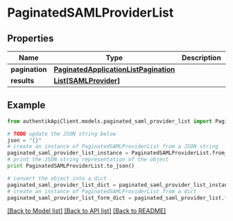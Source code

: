# PaginatedSAMLProviderList


## Properties
Name | Type | Description | Notes
------------ | ------------- | ------------- | -------------
**pagination** | [**PaginatedApplicationListPagination**](PaginatedApplicationListPagination.md) |  | 
**results** | [**List[SAMLProvider]**](SAMLProvider.md) |  | 

## Example

```python
from authentikApiClient.models.paginated_saml_provider_list import PaginatedSAMLProviderList

# TODO update the JSON string below
json = "{}"
# create an instance of PaginatedSAMLProviderList from a JSON string
paginated_saml_provider_list_instance = PaginatedSAMLProviderList.from_json(json)
# print the JSON string representation of the object
print PaginatedSAMLProviderList.to_json()

# convert the object into a dict
paginated_saml_provider_list_dict = paginated_saml_provider_list_instance.to_dict()
# create an instance of PaginatedSAMLProviderList from a dict
paginated_saml_provider_list_form_dict = paginated_saml_provider_list.from_dict(paginated_saml_provider_list_dict)
```
[[Back to Model list]](../README.md#documentation-for-models) [[Back to API list]](../README.md#documentation-for-api-endpoints) [[Back to README]](../README.md)


